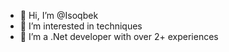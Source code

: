 - 👋 Hi, I’m @Isoqbek
- 👀 I’m interested in techniques
- 🌱 I’m a .Net developer with over 2+ experiences



<!---
Isoqbek/Isoqbek is a ✨ special ✨ repository because its `README.md` (this file) appears on your GitHub profile.
You can click the Preview link to take a look at your changes.
--->
